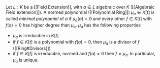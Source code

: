 Let $L:K$ be a [[Field Extension]], with $a\in L$ algebraic over $K$ ([[Algebraic Field extension]]). A normed polynomial ([[Polynomial Ring]]) $\mu_a\in K[t]$ is called *minimal polynomial* of $a$ if $\mu_a(a) = 0$ and every other $f\in K[t]$ with $f(a) = 0$ has higher degree than $\mu_a$. 
$\mu_a$ has the following properties 

* $\mu_a$ is irreducible in $K[t]$
* if $f\in K[t]$ is a polynomial with $f(a) = 0$, then $\mu_a$ is a divisor of $f$ ([[Ring#Divisors]])
* if $f\in K[t]$ is irreducible, normed and $f(a)=0$ then $f=\mu_a$. In particular, $\mu_a$ is unique.
